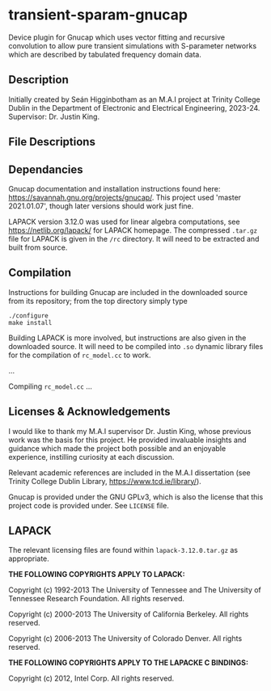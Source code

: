 # transient-sparam-gnucap
Device plugin for Gnucap which uses vector fitting and recursive convolution to allow pure transient simulations with S-parameter networks which are described by tabulated frequency domain data.

## Description
Initially created by Seán Higginbotham as an M.A.I project at Trinity College Dublin in the Department of Electronic and Electrical Engineering, 2023-24. Supervisor: Dr. Justin King.

## File Descriptions

## Dependancies
Gnucap documentation and installation instructions found here: <https://savannah.gnu.org/projects/gnucap/>.
This project used 'master 2021.01.07', though later versions should work just fine.

LAPACK version 3.12.0 was used for linear algebra computations, see <https://netlib.org/lapack/> for LAPACK homepage. The  compressed ```.tar.gz``` file for LAPACK is given in the ```/rc``` directory. It will need to be extracted and built from source.

## Compilation
Instructions for building Gnucap are included in the downloaded source from its repository; from the top directory simply type
```
./configure
make install
```
Building LAPACK is more involved, but instructions are also given in the downloaded source. It will need to be compiled into ```.so``` dynamic library files for the compilation of ```rc_model.cc``` to work.

...

Compiling ```rc_model.cc``` ...

## Licenses & Acknowledgements
I would like to thank my M.A.I supervisor Dr. Justin King, whose previous work was the basis for this project. He provided invaluable insights and guidance which made the project both possible and an enjoyable experience, instilling curiosity at each discussion.

Relevant academic references are included in the M.A.I dissertation (see Trinity College Dublin Library, <https://www.tcd.ie/library/>).

Gnucap is provided under the GNU GPLv3, which is also the license that this project code is provided under. See ```LICENSE``` file.

**LAPACK**
-----------
The relevant licensing files are found within ```lapack-3.12.0.tar.gz``` as appropriate.

**THE FOLLOWING COPYRIGHTS APPLY TO LAPACK:**

Copyright (c) 1992-2013 The University of Tennessee and The University
                        of Tennessee Research Foundation.  All rights
                        reserved.
                        
Copyright (c) 2000-2013 The University of California Berkeley. All
                        rights reserved.
                        
Copyright (c) 2006-2013 The University of Colorado Denver.  All rights
                        reserved.

**THE FOLLOWING COPYRIGHTS APPLY TO THE LAPACKE C BINDINGS:**
                        
Copyright (c) 2012, Intel Corp. All rights reserved.
